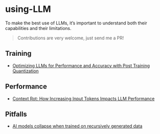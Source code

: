 # using-LLM

To make the best use of LLMs, it’s important to understand both their capabilities and their limitations.

> Contributions are very welcome, just send me a PR!

## Training

- [Optimizing LLMs for Performance and Accuracy with Post Training Quantization](https://developer.nvidia.com/blog/optimizing-llms-for-performance-and-accuracy-with-post-training-quantization/)

## Performance

- [Context Rot: How Increasing Input Tokens Impacts LLM Performance](https://youtu.be/TUjQuC4ugak?si=rot3HnYKsRiZXrRr)

## Pitfalls

- [AI models collapse when trained on recursively generated data](https://www.nature.com/articles/s41586-024-07566-y)
